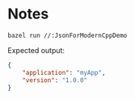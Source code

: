 # Notes

```shell
bazel run //:JsonForModernCppDemo
```

Expected output:

```json
{
    "application": "myApp",
    "version": "1.0.0"
}
```
